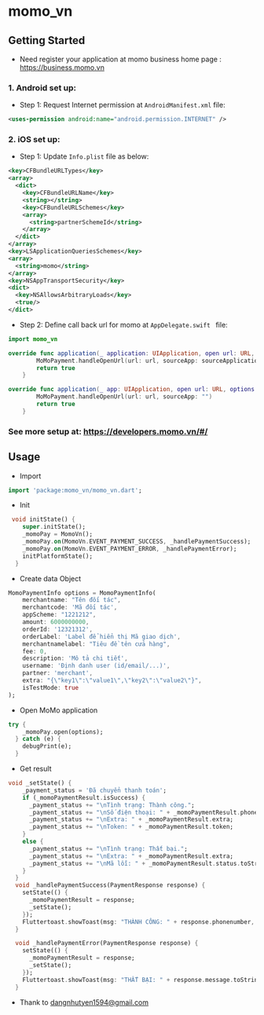 # momo_vn

## Getting Started
* Need register your application at momo business home page : https://business.momo.vn

### 1. Android set up:
* Step 1: Request Internet permission at  ```AndroidManifest.xml``` file:
```xml
<uses-permission android:name="android.permission.INTERNET" />
```

### 2. iOS set up:
* Step 1: Update ```Info.plist``` file  as below:
```xml
<key>CFBundleURLTypes</key>
<array>
  <dict>
    <key>CFBundleURLName</key>
    <string></string>
    <key>CFBundleURLSchemes</key>
    <array>
      <string>partnerSchemeId</string>
    </array>
  </dict>
</array>
<key>LSApplicationQueriesSchemes</key>
<array>
  <string>momo</string>
</array>
<key>NSAppTransportSecurity</key>
<dict>
  <key>NSAllowsArbitraryLoads</key>
  <true/>
</dict>
```

* Step 2: Define call back url for momo  at ```AppDelegate.swift ``` file:
```swift
import momo_vn
```
```swift
override func application(_ application: UIApplication, open url: URL, sourceApplication: String?, annotation: Any) -> Bool {
        MoMoPayment.handleOpenUrl(url: url, sourceApp: sourceApplication!)
        return true
    }

override func application(_ app: UIApplication, open url: URL, options: [UIApplicationOpenURLOptionsKey : Any]) -> Bool {
        MoMoPayment.handleOpenUrl(url: url, sourceApp: "")
        return true
    }
```

### See more setup at: https://developers.momo.vn/#/

## Usage
* Import

```Dart
import 'package:momo_vn/momo_vn.dart';
```
* Init
```Dart
 void initState() {
    super.initState();
    _momoPay = MomoVn();
    _momoPay.on(MomoVn.EVENT_PAYMENT_SUCCESS, _handlePaymentSuccess);
    _momoPay.on(MomoVn.EVENT_PAYMENT_ERROR, _handlePaymentError);
    initPlatformState();
  }
```
* Create data Object
```Dart
MomoPaymentInfo options = MomoPaymentInfo(
    merchantname: "Tên đối tác",
    merchantcode: 'Mã đối tác',
    appScheme: "1221212",
    amount: 6000000000,
    orderId: '12321312',
    orderLabel: 'Label để hiển thị Mã giao dịch',
    merchantnamelabel: "Tiêu đề tên cửa hàng",
    fee: 0,
    description: 'Mô tả chi tiết',
    username: 'Định danh user (id/email/...)',
    partner: 'merchant',
    extra: "{\"key1\":\"value1\",\"key2\":\"value2\"}",
    isTestMode: true
);
```
*  Open MoMo application
```Dart
try {
    _momoPay.open(options);
  } catch (e) {
    debugPrint(e);
  }
```

* Get result
```Dart
void _setState() {
    _payment_status = 'Đã chuyển thanh toán';
    if (_momoPaymentResult.isSuccess) {
      _payment_status += "\nTình trạng: Thành công.";
      _payment_status += "\nSố điện thoại: " + _momoPaymentResult.phonenumber;
      _payment_status += "\nExtra: " + _momoPaymentResult.extra;
      _payment_status += "\nToken: " + _momoPaymentResult.token;
    }
    else {
      _payment_status += "\nTình trạng: Thất bại.";
      _payment_status += "\nExtra: " + _momoPaymentResult.extra;
      _payment_status += "\nMã lỗi: " + _momoPaymentResult.status.toString();
    }
  }
  void _handlePaymentSuccess(PaymentResponse response) {
    setState(() {
      _momoPaymentResult = response;
      _setState();
    });
    Fluttertoast.showToast(msg: "THÀNH CÔNG: " + response.phonenumber, timeInSecForIos: 4);
  }

  void _handlePaymentError(PaymentResponse response) {
    setState(() {
      _momoPaymentResult = response;
      _setState();
    });
    Fluttertoast.showToast(msg: "THẤT BẠI: " + response.message.toString(), timeInSecForIos: 4);
  }
```
* Thank to  dangnhutyen1594@gmail.com
